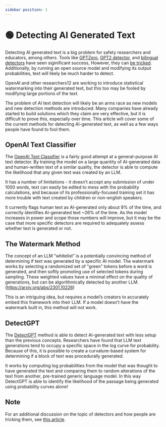 ```yaml
---
sidebar position: 1
--- 
```


# 🟢 Detecting AI Generated Text

Detecting AI generated text is a big problem for safety researchers and educators,
among others. Tools like [GPTZero](https://gptzero.me), [GPT2 detector](https://openai-openai-detector.hf.space), and [bilingual detectors](https://github.com/Hello-SimpleAI/chatgpt-comparison-detection) have seen siginificant success,
However, they can [be tricked](https://learnprompting.org/docs/miscl/trickery). Additionally, by running an open source model and modifying its
output probabilities, text will likely be much harder to detect.

OpenAI and other researchers12 are working to introduce statistical watermarking into their generated text, but this too may be fooled by modifying large portions of the text. 

The problem of AI text detection will likely be an arms race as new models and new detection methods are introduced. Many companies have already started to build solutions which they claim are very effective, but it is difficult to prove this, especially over time. This article will cover some of the current methods for detecting AI-generated text, as well as a few ways people have found to fool them. 

## OpenAI Text Classifier 

The [OpenAI Text Classifier](https://platform.openai.com/ai-text-classifier) is a fairly good attempt at a general-purpose AI text detector. 
By training the model on a large quantity of AI-generated data and human-written text of a similar quality, the detector is able to compute the likelihood that any given text was created by an LLM. 

It has a number of limitations - it doesn’t accept any submission of under 1000 words, text can easily be edited to mess with the probability calculations, and because of its professionally-focused training set it has more trouble with text created by children or non-english speakers. 

It currently flags human text as AI-generated only about 9% of the time, and correctly identifies AI-generated text ~26% of the time. As the model increases in power and scope those numbers will improve, but it may be the case that more specific detectors are required to adequately assess whether text is generated or not. 

## The Watermark Method 

The concept of an LLM “whitelist” is a potentially convincing method of determining if text was generated by a specific AI model. The watermark works by selecting a randomized set of "green" tokens before a word is generated, and then softly promoting use of selected tokens during sampling. These weighted values have a minimal effect on the quality of generations, but can be algorithmically detected by another LLM.(https://arxiv.org/abs/2301.10226) 

This is an intriguing idea, but requires a model’s creators to accurately embed this framework into their LLM. If a model doesn’t have the watermark built in, this method will not work. 

## DetectGPT

The [DetectGPT](https://ericmitchell.ai/detectgpt/) method is able to detect AI-generated text with less setup than the previous concepts. Researchers have found that LLM text generations tend to occupy a specific space in the log curve for probability. Because of this, it is possible to create a curvature-based system for determining if a block of text was procedurally generated. 

It works by computing log probabilities from the model that was thought to have generated the text and comparing them to random alterations of the text from another, pre-trained generic language model. In this way DetectGPT is able to identify the likelihood of the passage being generated using probability curves alone!

## Note

For an additional discussion on the topic of detectors and how people are tricking them, see [this article](https://learnprompting.org/docs/miscl/trickery).
